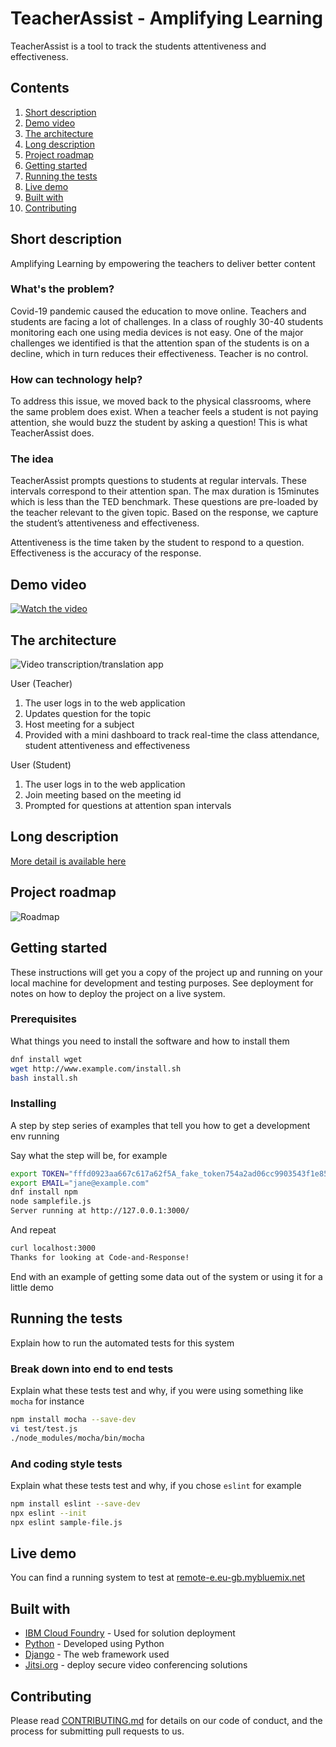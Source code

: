 # TeacherAssist - Amplifying Learning

TeacherAssist is a tool to track the students attentiveness and effectiveness. 

## Contents

1. [Short description](#short-description)
1. [Demo video](#demo-video)
1. [The architecture](#the-architecture)
1. [Long description](#long-description)
1. [Project roadmap](#project-roadmap)
1. [Getting started](#getting-started)
1. [Running the tests](#running-the-tests)
1. [Live demo](#live-demo)
1. [Built with](#built-with)
1. [Contributing](#contributing)

## Short description

Amplifying Learning by empowering the teachers to deliver better content

### What's the problem?

Covid-19 pandemic caused the education to move online. Teachers and students are facing a lot of challenges. In a class of roughly 30-40 students monitoring each one using media devices is not easy. One of the major challenges we identified is that the attention span of the students is on a decline, which in turn reduces their effectiveness. Teacher is no control.

### How can technology help?

To address this issue, we moved back to the physical classrooms, where the same problem does exist. When a teacher feels a student is not paying attention, she would buzz the student by asking a question! This is what TeacherAssist does. 


### The idea

TeacherAssist prompts questions to students at regular intervals. These intervals correspond to their attention span. The max duration is 15minutes which is less than the TED benchmark. These questions are pre-loaded by the teacher relevant to the given topic. Based on the response, we capture the student’s attentiveness and effectiveness. 

Attentiveness is the time taken by the student to respond to a question. Effectiveness is the accuracy of the response. 

## Demo video

[![Watch the video](https://github.com/hr109sh/remote_education/images/TeacherAssist_Logo.png)](https://youtu.be/qUVb7TxNaMo)

## The architecture

![Video transcription/translation app](https://github.com/hr109sh/remote_education/images/TeacherAssist_Architecture.png)

User (Teacher)
1. The user logs in to the web application
2. Updates question for the topic 
3. Host meeting for a subject
4. Provided with a mini dashboard to track real-time the class attendance, student attentiveness and effectiveness

User (Student)
1. The user logs in to the web application
2. Join meeting based on the meeting id
3. Prompted for questions at attention span intervals

## Long description

[More detail is available here](DESCRIPTION.md)

## Project roadmap

![Roadmap](roadmap.jpg)

## Getting started

These instructions will get you a copy of the project up and running on your local machine for development and testing purposes. See deployment for notes on how to deploy the project on a live system.

### Prerequisites

What things you need to install the software and how to install them

```bash
dnf install wget
wget http://www.example.com/install.sh
bash install.sh
```

### Installing

A step by step series of examples that tell you how to get a development env running

Say what the step will be, for example

```bash
export TOKEN="fffd0923aa667c617a62f5A_fake_token754a2ad06cc9903543f1e85"
export EMAIL="jane@example.com"
dnf install npm
node samplefile.js
Server running at http://127.0.0.1:3000/
```

And repeat

```bash
curl localhost:3000
Thanks for looking at Code-and-Response!
```

End with an example of getting some data out of the system or using it for a little demo

## Running the tests

Explain how to run the automated tests for this system

### Break down into end to end tests

Explain what these tests test and why, if you were using something like `mocha` for instance

```bash
npm install mocha --save-dev
vi test/test.js
./node_modules/mocha/bin/mocha
```

### And coding style tests

Explain what these tests test and why, if you chose `eslint` for example

```bash
npm install eslint --save-dev
npx eslint --init
npx eslint sample-file.js
```

## Live demo

You can find a running system to test at [remote-e.eu-gb.mybluemix.net](http://remote-e.eu-gb.mybluemix.net/)

## Built with

* [IBM Cloud Foundry](https://cloud.ibm.com/catalog?search=cloud%20foundry#search_results) - Used for solution deployment
* [Python](https://www.python.org/) - Developed using Python
* [Django](https://www.djangoproject.com/) - The web framework used
* [Jitsi.org](https://jitsi.org/) - deploy secure video conferencing solutions 

## Contributing

Please read [CONTRIBUTING.md](CONTRIBUTING.md) for details on our code of conduct, and the process for submitting pull requests to us.
